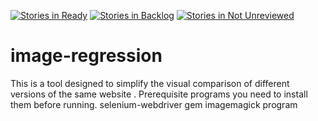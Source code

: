 [![Stories in Ready](https://badge.waffle.io/codesterkemp/image-regression.svg?label=ready&title=Ready)](http://waffle.io/codesterkemp/image-regression)
[![Stories in Backlog](https://badge.waffle.io/codesterkemp/image-regression.svg?label=backlog&title=Backlog)](http://waffle.io/codesterkemp/image-regression)
[![Stories in Not Unreviewed](https://badge.waffle.io/codesterkemp/image-regression.svg?title=Unreviewed)](http://waffle.io/codesterkemp/image-regression)
# image-regression
This is a tool designed to simplify the visual comparison of different versions of the same website .
Prerequisite programs you need to install them before running.
selenium-webdriver gem
imagemagick program

